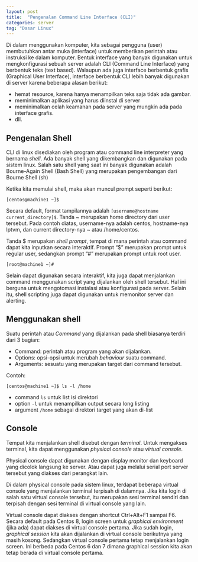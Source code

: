 ```yaml
---
layout: post
title:  "Pengenalan Command Line Interface (CLI)"
categories: server
tag: "Dasar Linux"
---
```


Di dalam menggunakan komputer, kita sebagai pengguna (user) membutuhkan antar muka (interface) untuk memberikan perintah atau instruksi ke dalam komputer. Bentuk interface yang banyak digunakan untuk mengkonfigurasi sebuah server adalah CLI (Command Line Interface) yang berbentuk teks (text based).
Walaupun ada juga interface berbentuk grafis (Graphical User Interface), interface berbentuk CLI lebih banyak digunakan di server karena beberapa alasan berikut:
- hemat resource, karena hanya menampilkan teks saja tidak ada gambar.
- meminimalkan aplikasi yang harus diinstal di server
- meminimalkan celah keamanan pada server yang mungkin ada pada interface grafis.
- dll.

## Pengenalan Shell
CLI di linux disediakan oleh program atau command line interpreter yang bernama *shell*. Ada banyak shell yang dikembangkan dan digunakan pada sistem linux. Salah satu shell yang saat ini banyak digunakan adalah Bourne-Again Shell (Bash Shell) yang merupakan pengembangan dari Bourne Shell (sh)

Ketika kita memulai shell, maka akan muncul prompt seperti berikut:

`[centos@machine1 ~]$`

Secara default, format tampilannya adalah `[username@hostname current_directory]$`. Tanda ~ merupakan home directory dari user tersebut. Pada contoh diatas, username-nya adalah centos, hostname-nya lptvm, dan current directory-nya ~ atau /home/centos.

Tanda $ merupakan *shell prompt*, tempat di mana perintah atau command dapat kita inputkan secara interaktif. Prompt “$” merupakan prompt untuk regular user, sedangkan prompt “#” merupakan prompt untuk root user.

`[root@machine1 ~]#`

Selain dapat digunakan secara interaktif, kita juga dapat menjalankan command menggunakan script yang dijalankan oleh shell tersebut. Hal ini berguna untuk mengotomasi instalasi atau konfigurasi pada server. Selain itu, shell scripting juga dapat digunakan untuk memonitor server dan alerting.

## Menggunakan shell
Suatu perintah atau *Command* yang dijalankan pada shell biasanya terdiri dari 3 bagian:
- Command: perintah atau program yang akan dijalankan.
- Options: opsi-opsi untuk merubah *behaviour* suatu command.
- Arguments: sesuatu yang merupakan target dari command tersebut.

Contoh:

`[centos@machine1 ~]$ ls -l /home`
- command `ls` untuk list isi direktori
- option `-l` untuk menampilkan output secara long listing
- argument `/home` sebagai direktori target yang akan di-list

## Console
Tempat kita menjalankan shell disebut dengan *terminal*. Untuk mengakses terminal, kita dapat menggunakan *physical console* atau *virtual console*.

Physical console dapat digunakan dengan display monitor dan keyboard yang dicolok langsung ke server. Atau dapat juga melalui serial port server tersebut yang diakses dari perangkat lain.

Di dalam physical console pada sistem linux, terdapat beberapa virtual console yang menjalankan terminal terpisah di dalamnya. Jika kita login di salah satu virtual console tersebut, itu merupakan sesi terminal sendiri dan terpisah dengan sesi terminal di virtual console yang lain.

Virtual console dapat diakses dengan shortcut Ctrl+Alt+F1 sampai F6. Secara default pada Centos 8, login screen untuk *graphical environment* (jika ada) dapat diakses di virtual console pertama. Jika sudah login, *graphical session* kita akan dijalankan di virtual console berikutnya yang masih kosong. Sedangkan virtual console pertama tetap menjalankan login screen. Ini berbeda pada Centos 6 dan 7 dimana graphical session kita akan tetap berada di virtual console pertama.
